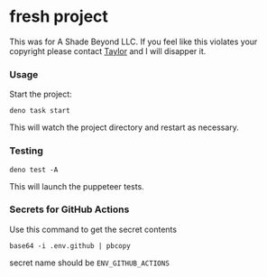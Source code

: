 # fresh project

This was for A Shade Beyond LLC. If you feel like this violates your copyright
please contact [Taylor](https://hyprtxt.deno.dev) and I will disapper it.

### Usage

Start the project:

```
deno task start
```

This will watch the project directory and restart as necessary.

### Testing

```
deno test -A
```

This will launch the puppeteer tests.

### Secrets for GitHub Actions

Use this command to get the secret contents

```
base64 -i .env.github | pbcopy
```

secret name should be `ENV_GITHUB_ACTIONS`
